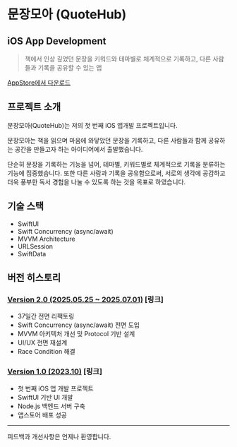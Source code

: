 # 문장모아 (QuoteHub)
## iOS App Development
> 책에서 인상 깊었던 문장을 키워드와 테마별로 체계적으로 기록하고, 다른 사람들과 기록을 공유할 수 있는 앱

[AppStore에서 다운로드](https://apps.apple.com/kr/app/%EB%AC%B8%EC%9E%A5%EB%AA%A8%EC%95%84/id6469527373?l=en-GB)

## 프로젝트 소개

문장모아(QuoteHub)는 저의 첫 번째 iOS 앱개발 프로젝트입니다. 

문장모아는 책을 읽으며 마음에 와닿았던 문장을 기록하고, 다른 사람들과 함께 공유하는 공간을 만들고자 하는 아이디어에서 출발했습니다. 

단순히 문장을 기록하는 기능을 넘어, 테마별, 키워드별로 체계적으로 기록을 분류하는 기능에 집중했습니다.
또한 다른 사람과 기록을 공유함으로써, 서로의 생각에 공감하고 더욱 풍부한 독서 경험을 나눌 수 있도록 하는 것을 목표로 하였습니다. 

## **기술 스택**
- SwiftUI
- Swift Concurrency (async/await)
- MVVM Architecture
- URLSession
- SwiftData

## 버전 히스토리

### [Version 2.0 (2025.05.25 ~ 2025.07.01)](./docs/v2.0-release-notes.md) [링크]
- 37일간 전면 리팩토링
- Swift Concurrency (async/await) 전면 도입
- MVVM 아키텍처 개선 및 Protocol 기반 설계
- UI/UX 전면 재설계
- Race Condition 해결

### [Version 1.0 (2023.10)](./docs/v1.0-release-notes.md) [링크]
- 첫 번째 iOS 앱 개발 프로젝트
- SwiftUI 기반 UI 개발
- Node.js 백엔드 서버 구축
- 앱스토어 배포 성공

---

피드백과 개선사항은 언제나 환영합니다.
